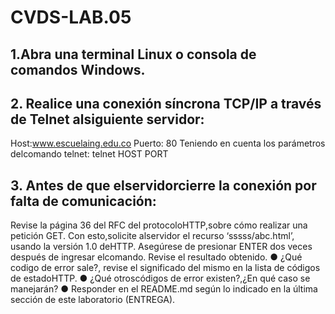 # CVDS-LAB.05
## 1.Abra una terminal Linux o consola de comandos Windows.
## 2. Realice una conexión síncrona TCP/IP a través de Telnet alsiguiente servidor:
Host:www.escuelaing.edu.co
Puerto: 80
Teniendo en cuenta los parámetros delcomando telnet:
telnet HOST PORT
## 3. Antes de que elservidorcierre la conexión por falta de comunicación:
Revise la página 36 del RFC del protocoloHTTP,sobre cómo realizar una petición GET.
Con esto,solicite alservidor el recurso ‘sssss/abc.html’, usando la versión 1.0 deHTTP.
Asegúrese de presionar ENTER dos veces después de ingresar elcomando.
Revise el resultado obtenido.
● ¿Qué codigo de error sale?, revise el significado del mismo en la lista de códigos de estadoHTTP.
● ¿Qué otroscódigos de error existen?,¿En qué caso se manejarán?
● Responder en el README.md según lo indicado en la última sección de este laboratorio (ENTREGA).
